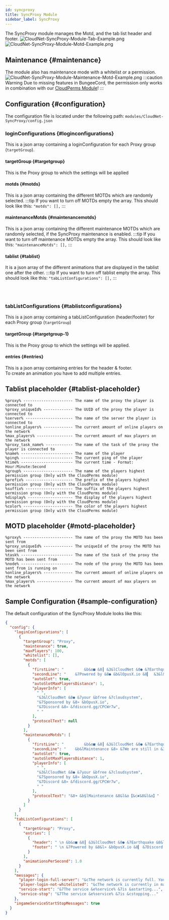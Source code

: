 ```yaml
---
id: syncproxy
title: SyncProxy Module
sidebar_label: SyncProxy
---
```


The SyncProxy module manages the Motd, and the tab list header and footer.
![CloudNet-SyncProxy-Module-Tab-Example.png](/img/v3/modules/CloudNet-SyncProxy-Module-Tab-Example.png)  
![CloudNet-SyncProxy-Module-Motd-Example.png](/img/v3/modules/CloudNet-SyncProxy-Module-Motd-Example.png)

## Maintenance {#maintenance}
The module also has maintenance mode with a whitelist or a permission.  
![CloudNet-SyncProxy-Module-Maintenance-Motd-Example.png](/img/v3/modules/CloudNet-SyncProxy-Module-Maintenance-Motd-Example.png)
:::caution Warning
Due to missing features in BungeeCord, the permission only works in combination with our [CloudPerms Module](cloudperms.md)!
:::

## Configuration {#configuration}
The configuration file is located under the following path: `modules/CloudNet-SyncProxy/config.json`

### loginConfigurations {#loginconfigurations}
This is a json array containing a loginConfiguration for each Proxy group (`targetGroup`).

#### targetGroup {#targetgroup}
This is the Proxy group to which the settings will be applied

#### motds {#motds}
This is a json array containing the different MOTDs which are randomly selected.
:::tip
If you want to turn off MOTDs empty the array. This should look like this: `"motds": [],`
:::

#### maintenanceMotds {#maintenancemotds}
This is a json array containing the different maintenance MOTDs which are randomly selected, if the SyncProxy maintenance is enabled.
:::tip
If you want to turn off maintenance MOTDs empty the array. This should look like this: `"maintenanceMotds": [],`
:::

#### tablist {#tablist}
It is a json array of the different animations that are displayed in the tablist one after the other.
:::tip
If you want to turn off tablist empty the array. This should look like this: `"tabListConfigurations": [],`
:::

<br></br>

### tabListConfigurations {#tablistconfigurations}
This is a json array containing a tabListConfiguration (header/footer) for each Proxy group (`targetGroup`)

#### targetGroup {#targetgroup-1}
This is the Proxy group to which the settings will be applied.

#### entries {#entries}
This is a json array containing entries for the header & footer.  
To create an animation you have to add multiple entries.

## Tablist placeholder {#tablist-placeholder}
```
%proxy% ---------------------- The name of the proxy the player is connected to
%proxy_uniqueId% ------------- The UUID of the proxy the player is connected to
%server% --------------------- The name of the server the player is connected to
%online_players% ------------- The current amount of online players on the network
%max_players% ---------------- The current amount of max players on the network
%proxy_task_name% ------------ The name of the task of the proxy the player is connected to
%name% ----------------------- The name of the player
%ping% ----------------------- The current ping of the player
%time% ----------------------- The current time - Format: Hour:Minute:Second
%group% ---------------------- The name of the players highest permission group (Only with the CloudPerms module)
%prefix% --------------------- The prefix of the players highest permission group (Only with the CloudPerms module)
%suffix% --------------------- The suffix of the players highest permission group (Only with the CloudPerms module)
%display% -------------------- The display of the players highest permission group (Only with the CloudPerms module)
%color% ---------------------- The color of the players highest permission group (Only with the CloudPerms module)
```

## MOTD placeholder {#motd-placeholder}
```
%proxy% ---------------------- The name of the proxy the MOTD has been sent from
%proxy_uniqueId% ------------- The uniqueId of the proxy the MOTD has been sent from
%task% ----------------------- The name of the task of the proxy the MOTD has been sent from
%node% ----------------------- The node of the proxy the MOTD has been sent from is running on
%online_players% ------------- The current amount of online players on the network
%max_players% ---------------- The current amount of max players on the network
```

## Sample Configuration {#sample-configuration}
The default configuration of the SyncProxy Module looks like this:
```json
{
  "config": {
    "loginConfigurations": [
      {
        "targetGroup": "Proxy",
        "maintenance": true,
        "maxPlayers": 100,
        "whitelist": [],
        "motds": [
          {
            "firstLine": "         &b&o■ &8┃ &3&lCloudNet &8● &7Earthquake &8&l» &7&ov3.4 &8┃ &b&o■",
            "secondLine": "    &7Powered by &8● &b&lOpusX.io &8▎  &3&l&o%proxy%",
            "autoSlot": true,
            "autoSlotMaxPlayersDistance": 1,
            "playerInfo": [
              " ",
              "&3&lCloudNet &8● &7your &bfree &7cloudsystem",
              "&7Sponsored by &8» &bOpusX.io",
              "&7Discord &8» &fdiscord.gg/CPCWr7w",
              " "
            ],
            "protocolText": null
          }
        ],
        "maintenanceMotds": [
          {
            "firstLine": "         &b&o■ &8┃ &3&lCloudNet &8● &7Earthquake &8&l» &7&ov3.4 &8┃ &b&o■",
            "secondLine": "    &b&lMaintenance &8» &7We are still in &3&lmaintenance",
            "autoSlot": true,
            "autoSlotMaxPlayersDistance": 1,
            "playerInfo": [
              " ",
              "&3&lCloudNet &8● &7your &bfree &7cloudsystem",
              "&7Sponsored by &8» &bOpusX.io",
              "&7Discord &8» &fdiscord.gg/CPCWr7w",
              " "
            ],
            "protocolText": "&8➜ &b§lMaintenance &8&l&o【&c✘&8&l&o】"
          }
        ]
      }
    ],
    "tabListConfigurations": [
      {
        "targetGroup": "Proxy",
        "entries": [
          {
            "header": " \n &b&o■ &8┃ &3&lCloudNet &8● &7Earthquake &8&l» &7&o%online_players%&8/&7&o%max_players% &8┃ &b&o■ &f \n &8► &7Current server &8● &b%server% &8◄ \n ",
            "footer": " \n &7Powered by &8&l» &bOpusX.io &8▎ &7Discord &8&l» &bdiscord.gg/UNQ4wET \n &8&o◣ &7&onext &3&l&ogeneration &7&onetwork &8&o◥ \n"
          }
        ],
        "animationsPerSecond": 1.0
      }
    ],
    "messages": {
      "player-login-full-server": "&cThe network is currently full. You need extra permissions to enter the network",
      "player-login-not-whitelisted": "&cThe network is currently in maintenance!",
      "service-start": "&7The service &e%service% &7is &astarting...",
      "service-stop": "&7The service &e%service% &7is &cstopping..."
    },
    "ingameServiceStartStopMessages": true
  }
}
```
